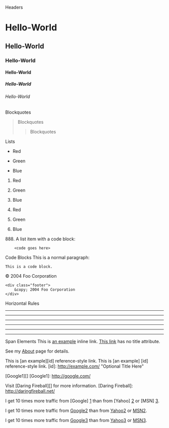 Headers
# Hello-World
## Hello-World
### Hello-World
#### Hello-World
##### Hello-World
###### Hello-World

Blockquotes
>Blockquotes
>>Blockquotes

Lists
* Red
+ Green
- Blue

1. Red
2. Green
4. Blue

4. Red

5. Green

8. Blue

888\. A list item with a code block:

        <code goes here>


Code Blocks
This is a normal paragraph:

    This is a code block.

<div class="footer">
    &copy; 2004 Foo Corporation
</div>

    <div class="footer">
        &copy; 2004 Foo Corporation
    </div>

Horizontal Rules
* * *
***
*****
- - -
---------------------------------------
_ _ _

Span Elements
This is [an example](http://example.com/ "Title") inline link.
[This link](http://example.net/) has no title attribute.

See my [About](/about/) page for details.

This is [an example][id] reference-style link.
This is [an example] [id] reference-style link.
[id]: http://example.com/  "Optional Title Here"

[Google1][]
[Google1]: http://google.com/

Visit [Daring Fireball][] for more information.
[Daring Fireball]: http://daringfireball.net/

I get 10 times more traffic from [Google] [1] than from
[Yahoo] [2] or [MSN] [3].

  [1]: http://google.com/        "Google"
  [2]: http://search.yahoo.com/  "Yahoo Search"
  [3]: http://search.msn.com/    "MSN Search"

I get 10 times more traffic from [Google2][] than from
[Yahoo2][] or [MSN2][].

  [google2]: http://google.com/        "Google"
  [yahoo2]:  http://search.yahoo.com/  "Yahoo Search"
  [msn2]:    http://search.msn.com/    "MSN Search"

I get 10 times more traffic from [Google3](http://google.com/ "Google")
than from [Yahoo3](http://search.yahoo.com/ "Yahoo Search") or
[MSN3](http://search.msn.com/ "MSN Search").
